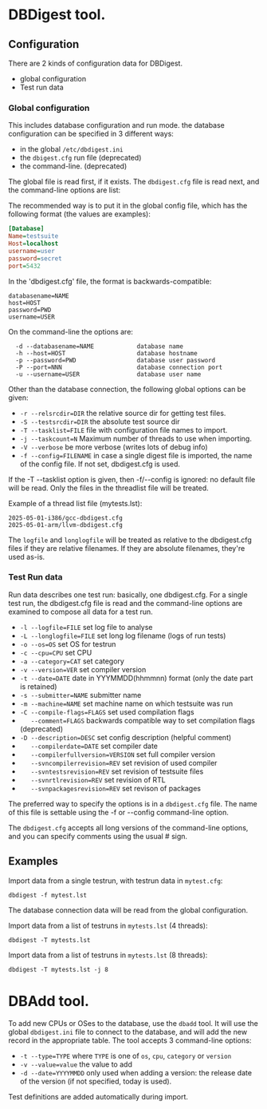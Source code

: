 # DBDigest tool.

## Configuration

There are 2 kinds of configuration data for DBDigest.
- global configuration
- Test run data

### Global configuration
This includes database configuration and run mode.
the database configuration can be specified in 3 different ways: 
- in the global `/etc/dbdigest.ini`
- the `dbigest.cfg` run file (deprecated)
- the command-line. (deprecated)

The global file is read first, if it exists. The `dbdigest.cfg` file is read
next, and the command-line options are list:

The recommended way is to put it in the global config file, which has the
following format (the values are examples):
```ini
[Database]
Name=testsuite
Host=localhost
username=user
password=secret
port=5432
```
In the 'dbdigest.cfg' file, the format is backwards-compatible:
```text
databasename=NAME
host=HOST
password=PWD
username=USER
```
On the command-line the options are:
```
  -d --databasename=NAME            database name
  -h --host=HOST                    database hostname
  -p --password=PWD                 database user password
  -P --port=NNN                     database connection port
  -u --username=USER                database user name
```
Other than the database connection, the following global options can be
given:
- `-r --relsrcdir=DIR` the relative source dir for getting test files.
- `-S --testsrcdir=DIR` the absolute test source dir
- `-T --tasklist=FILE`  file with configuration file names to import.
- `-j --taskcount=N` Maximum number of threads to use when importing.
- `-V --verbose` be more verbose (writes lots of debug info)
- `-f --config=FILENAME` in case a single digest file is imported, the name of the config file. 
    If not set, dbdigest.cfg is used.

If the -T --tasklist option is given, then -f/--config is ignored: no
default file will be read. Only the files in the threadlist file will be
treated.

Example of a thread list file (mytests.lst):
```
2025-05-01-i386/gcc-dbdigest.cfg
2025-05-01-arm/llvm-dbdigest.cfg
```
The `logfile` and `longlogfile` will be treated as relative to the dbdigest.cfg files
if they are relative filenames. If they are absolute filenames, they're used
as-is.

### Test Run data
Run data describes one test run: basically, one dbdigest.cfg.
For a single test run, the dbdigest.cfg file is read and the command-line
options are examined to compose all data for a test run.
- `-l --logfile=FILE` set log file to analyse
- `-L --longlogfile=FILE` set long log filename (logs of run tests)
- `-o --os=OS` set OS for testrun
- `-c --cpu=CPU` set CPU
- `-a --category=CAT` set category
- `-v --version=VER` set compiler version
- `-t --date=DATE` date in YYYMMDD(hhmmnn) format (only the date part is retained)
- `-s --submitter=NAME` submitter name
- `-m --machine=NAME` set machine name on which testsuite was run
- `-C --compile-flags=FLAGS` set used compilation flags
- `   --comment=FLAGS` backwards compatible way to set compilation flags (deprecated)
- `-D --description=DESC` set config description (helpful comment)
- `   --compilerdate=DATE` set compiler date
- `   --compilerfullversion=VERSION` set full compiler version
- `   --svncompilerrevision=REV` set revision of used compiler
- `   --svntestsrevision=REV` set revision of testsuite files
- `   --svnrtlrevision=REV` set revision of RTL
- `   --svnpackagesrevision=REV` set revison of packages

The preferred way to specify the options is in a `dbdigest.cfg` file. The
name of this file is settable using the -f or --config command-line option.

The `dbdigest.cfg` accepts all long versions of the command-line options,
and you can specify comments using the usual # sign.

## Examples
Import data from a single testrun, with testrun data in `mytest.cfg`:
```text
dbdigest -f mytest.lst
```
The database connection data will be read from the global configuration.

Import data from a list of testruns in `mytests.lst` (4 threads):
```text
dbdigest -T mytests.lst
```
Import data from a list of testruns in `mytests.lst` (8 threads):
```text
dbdigest -T mytests.lst -j 8
```

# DBAdd tool.

To add new CPUs or OSes to the database, use the `dbadd` tool. It will use
the global `dbdigest.ini` file to connect to the database,  and will add the
new record in the appropriate table. The tool accepts 3 command-line options:
- `-t --type=TYPE`  where `TYPE` is one of `os`, `cpu`, `category` or `version`
- `-v --value=value` the value to add
- `-d --date=YYYYMMDD` only used when adding a version: the release date of
    the version (if not specified, today is used).

Test definitions are added automatically during import.


